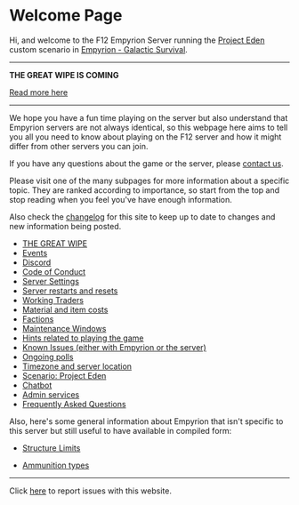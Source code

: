 # Welcome Page

Hi, and welcome to the F12 Empyrion Server running the [Project Eden](project-eden.md) custom scenario in [Empyrion - Galactic Survival][egs].

---

**THE GREAT WIPE IS COMING**

[Read more here](the-great-wipe.md)

---



We hope you have a fun time playing on the server but also understand that Empyrion servers are not always identical, so this webpage here aims to tell you all you need to know about playing on the F12 server and how it might differ from other servers you can join.

If you have any questions about the game or the server, please [contact us](contact-game.md).

Please visit one of the many subpages for more information about a specific topic. They are ranked according to importance, so start from the top and stop reading when you feel you've have enough information.

Also check the [changelog](changelog.md) for this site to keep up to date to changes and new information being posted.

* [THE GREAT WIPE](the-great-wipe.md)
* [Events](events.md)
* [Discord](discord.md)
* [Code of Conduct](code-of-conduct.md)
* [Server Settings](server-settings.md)
* [Server restarts and resets](server-restarts.md)
* [Working Traders](working-traders.md)
* [Material and item costs](material-costs.md)
* [Factions](factions.md)
* [Maintenance Windows](maintenance.md)
* [Hints related to playing the game](hints.md)
* [Known Issues (either with Empyrion or the server)](known-issues.md)
* [Ongoing polls](polls.md)
* [Timezone and server location](timezone.md)
* [Scenario: Project Eden](project-eden.md)
* [Chatbot](chatbot.md)
* [Admin services](admin-services.md)
* [Frequently Asked Questions](faq.md)

Also, here's some general information about Empyrion that isn't specific to this server but still useful to have available in compiled form:

* [Structure Limits](structure-limits.md)
* [Ammunition types](ammo-types.md)

  [egs]: https://store.steampowered.com/app/383120/Empyrion__Galactic_Survival/

---

Click [here](contact-website.md) to report issues with this website.